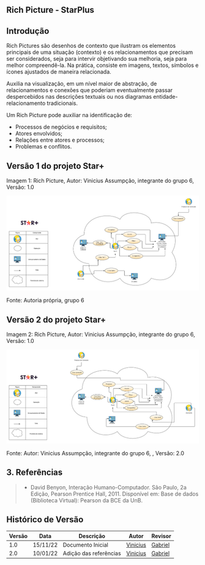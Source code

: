 ## Rich Picture - StarPlus
## Introdução

Rich Pictures são desenhos de contexto que ilustram os elementos principais de uma situação (contexto) e os relacionamentos que precisam ser considerados, seja para intervir objetivando sua melhoria, seja para melhor compreendê-la. Na prática, consiste em imagens, textos, símbolos e ícones ajustados de maneira relacionada.

Auxilia na visualização, em um nível maior de abstração, de relacionamentos e conexões que poderiam eventualmente passar despercebidos nas descrições textuais ou nos diagramas entidade-relacionamento tradicionais.

Um Rich Picture pode auxiliar na identificação de:
- Processos de negócios e requisitos;
- Atores envolvidos;
- Relações entre atores e processos;
- Problemas e conflitos.

## Versão 1 do projeto Star+

<p>Imagem 1: Rich Picture, Autor: Vinicius Assumpção, integrante do grupo 6, Versão: 1.0<p/>

![StarPul RichPicture](docs\assets\RichPicture.png)

<p>Fonte: Autoria própria, grupo 6<p>
  
 ## Versão 2 do projeto Star+ 
  
 <p>Imagem 2: Rich Picture, Autor: Vinicius Assumpção, integrante do grupo 6, Versão: 1.0<p/>
 
![StarPul RichPicture](docs\assets\richV2.png)

<p>Fonte: Autor: Vinicius Assumpção, integrante do grupo 6, , Versão: 2.0<p> 
  

## 3. Referências

> - David Benyon, Interação Humano-Computador. São Paulo, 2a Edição, Pearson Prentice Hall, 2011. Disponível em: Base de dados (Biblioteca Virtual): Pearson da BCE da UnB.

## Histórico de Versão

| Versão | Data | Descrição | Autor | Revisor
|--------|------|-----------|-------| -------
| 1.0 | 15/11/22 | Documento Inicial | [Vinicius](https://github.com/viniman27) | [Gabriel](https://github.com/GabrielRoger07)
| 2.0 | 10/01/22 | Adição das referências | [Vinicius](https://github.com/viniman27) | [Gabriel](https://github.com/GabrielRoger07)


